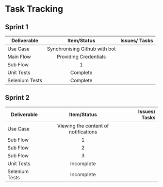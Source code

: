 
# Task Tracking

## Sprint 1

| Deliverable       | Item/Status                     | Issues/ Tasks  |
| ------------------|:-------------------------------:| --------------:|
| Use Case          |  Synchronising Github with bot  |                |
| Main Flow         |  Providing Credentials          |                |
| Sub Flow          |  1                              |                |
| Unit Tests        |  Complete                       |                |
| Selenium Tests    |  Complete                       |                |


## Sprint 2

| Deliverable       | Item/Status                           | Issues/ Tasks  |
| ------------------|:-------------------------------------:| --------------:|
| Use Case          | Viewing the content of notifications  |                |
| Sub Flow          | 1                                     |                |
| Sub Flow          | 2                                     |                |
| Sub Flow          | 3                                     |                |
| Unit Tests        | Incomplete                            |                |
| Selenium Tests    | Incomplete                            |                |



